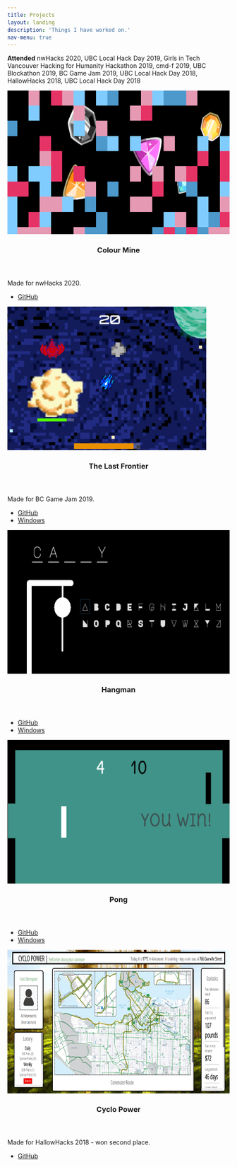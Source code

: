 ```yaml
---
title: Projects
layout: landing
description: 'Things I have worked on.'
nav-menu: true
---
```


<!-- Main -->
<div id="main">

<!-- One -->
<section id="one">
	<div class="inner">
		<p><strong>Attended</strong> nwHacks 2020, UBC Local Hack Day 2019, Girls in Tech Vancouver Hacking for Humanity Hackathon 2019, cmd-f 2019, UBC Blockathon 2019,  BC Game Jam 2019, UBC Local Hack Day 2018, HallowHacks 2018, UBC Local Hack Day 2018</p>
	</div>
</section>

<!-- Two -->
<section id="two" class="spotlights">
	<section>
		<span class="image fit">
			<img src="assets/images/colourmine.png" height=325px alt="" data-position="25% 25%" />
		</span>
		<div class="content">
			<div class="inner">
				<header class="major">
					<h3>Colour Mine</h3>
				</header>
				<p>Made for nwHacks 2020.</p>
				<ul class="actions">
					<li><a href="https://github.com/tiangela1027/Colour-Mine" class="button">GitHub</a></li>
				</ul>
			</div>
		</div>
	</section>
	<section>
		<span class="image fit">
			<img src="assets/images/lastfrontier.png" height=325px alt="" data-position="25% 25%" />
		</span>
		<div class="content">
			<div class="inner">
				<header class="major">
					<h3>The Last Frontier</h3>
				</header>
				<p>Made for BC Game Jam 2019.</p>
				<ul class="actions">
					<li><a href="https://github.com/tiangela1027/The-Last-Frontier" class="button">GitHub</a></li>
					<li><a href="./assets/zip/lastfrontier_win.zip" download class="button icon fa-download">Windows</a></li>
				</ul>
			</div>
		</div>
	</section>
	<section>
		<span class="image fit">
			<img src="assets/images/hangman.png" height=325px alt="" data-position="top center" />
		</span>
		<div class="content">
			<div class="inner">
				<header class="major">
					<h3>Hangman</h3>
				</header>
				<ul class="actions">
					<li><a href="https://github.com/tiangela1027/Hangman" class="button">GitHub</a></li>
					<li><a href="./assets/zip/hangman_win.zip" download class="button icon fa-download">Windows</a></li>
				</ul>
			</div>
		</div>
	</section>
	<section>
		<span class="image fit">
			<img src="assets/images/pong.png" height=325px alt="" data-position="25% 25%" />
		</span>
		<div class="content">
			<div class="inner">
				<header class="major">
					<h3>Pong</h3>
				</header>
				<ul class="actions">
					<li><a href="https://github.com/tiangela1027/Pong" class="button">GitHub</a></li>
					<li><a href="./assets/zip/pong_win.zip" download class="button icon fa-download">Windows</a></li>
				</ul>
			</div>
		</div>
	</section>
	<section>
		<span class="image fit">
			<img src="assets/images/cyclopower.png" height=325px alt="" data-position="center center" />
		</span>
		<div class="content">
			<div class="inner">
				<header class="major">
					<h3>Cyclo Power</h3>
				</header>
				<p>Made for HallowHacks 2018 - won second place.</p>
				<ul class="actions">
					<li><a href="https://github.com/tiangela1027/Cyclo-Power" class="button">GitHub</a></li>
				</ul>
			</div>
		</div>
	</section>
</section>

<!-- Three -->
<!-- <section id="three">
	<div class="inner">
		<header class="major">
			<h2>Massa libero</h2>
		</header>
		<p>Nullam et orci eu lorem consequat tincidunt vivamus et sagittis libero. Mauris aliquet magna magna sed nunc rhoncus pharetra. Pellentesque condimentum sem. In efficitur ligula tate urna. Maecenas laoreet massa vel lacinia pellentesque lorem ipsum dolor. Nullam et orci eu lorem consequat tincidunt. Vivamus et sagittis libero. Mauris aliquet magna magna sed nunc rhoncus amet pharetra et feugiat tempus.</p>
		<ul class="actions">
			<li><a href="generic.html" class="button next">Get Started</a></li>
		</ul>
	</div>
</section> -->

</div>
